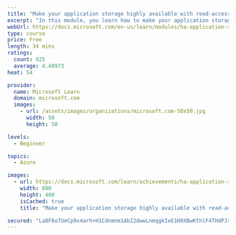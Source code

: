 ```yaml
---
title: "Make your application storage highly available with read-access geo-redundant storage"
excerpt: "In this module, you learn how to make your application storage highly available by ensuring that you can fail over resources if there's an Azure region failure."
webUrl: https://docs.microsoft.com/en-us/learn/modules/ha-application-storage-with-grs/
type: course
price: Free
length: 34 mins
ratings:
  count: 925
  average: 4.48973
heat: 54

provider:
  name: Microsoft Learn
  domain: microsoft.com
  images:
    - url: /assets/images/organizations/microsoft.com-50x50.jpg
      width: 50
      height: 50

levels:
  - Beginner

topics:
  - Azure

images:
  - url: https://docs.microsoft.com/learn/achievements/ha-application-storage-with-grs-social.png
    width: 800
    height: 400
    isCached: true
    title: "Make your application storage highly available with read-access geo-redundant storage"

secured: "La8F6o7UeCp9x4arh+H1Cdnmnm1AbI2dwwLnmqgkIeE1H8XBwKthlF4THdPJrAkylCdK3ZPidsKG6EDS8cckOJPemMFzH8PFwpWWbIkTmwDKlzB22V/y01iGbXstFFZIO9e5K9aGpHO+BosyXBYHSNETnal/K9q71SG3W43f5/kyai+QAhyA13MNMSF5vTezv6CWhEUt2krdLfLFn45f0tkEqP+JDOqclNv+FLHkZZYzl+w5Qg18SyGBtVxNQqSw4KH4bbzJhr8ohx7JUICA07Idk0Ay1Q0QujOGrPj8L635CSqRhFjJdbFuNlSq/GUliL8WRhHWKASqJX0EarFonEYE0lF9p1ux/Peiyq4LB6Blq6ykGgs5jD+tnnctFtPHjVRm+l49M8TgEQImFrDJmw==;Tje5xggm+qI88udaPQYtjA=="
---
```


